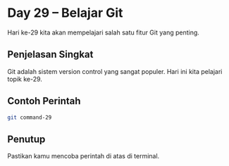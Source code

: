# Day 29 – Belajar Git

Hari ke-29 kita akan mempelajari salah satu fitur Git yang penting.

## Penjelasan Singkat

Git adalah sistem version control yang sangat populer. Hari ini kita pelajari topik ke-29.

## Contoh Perintah

```bash
git command-29
```

## Penutup

Pastikan kamu mencoba perintah di atas di terminal.

